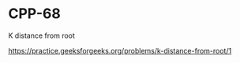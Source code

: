 # CPP-68
K distance from root 













https://practice.geeksforgeeks.org/problems/k-distance-from-root/1
